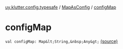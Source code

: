 [uy.klutter.config.typesafe](../index.md) / [MapAsConfig](index.md) / [configMap](.)


# configMap

`val configMap: Map&lt;String,&nbsp;Any&gt;` [(source)](https://github.com/kohesive/klutter/blob/master/config-typesafe-jdk6/src/main/kotlin/uy/klutter/config/typesafe/ConfigLoading.kt#L156)


